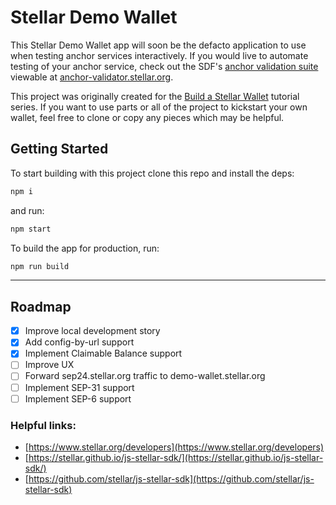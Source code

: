 # Stellar Demo Wallet

This Stellar Demo Wallet app will soon be the defacto application to use when testing anchor services interactively. If you would live to automate testing of your anchor service, check out the SDF's [anchor validation suite](https://github.com/stellar/transfer-server-validator) viewable at [anchor-validator.stellar.org](anchor-validator.stellar.org).

This project was originally created for the [Build a Stellar Wallet](https://developers.stellar.org/docs/building-apps/) tutorial series. If you want to use parts or all of the project to kickstart your own wallet, feel free to clone or copy any pieces which may be helpful.

## Getting Started

To start building with this project clone this repo and install the deps:

```bash
npm i
```

and run:

```bash
npm start
```

To build the app for production, run:

```bash
npm run build
```

---

## Roadmap

- [x] Improve local development story
- [x] Add config-by-url support
- [x] Implement Claimable Balance support
- [ ] Improve UX
- [ ] Forward sep24.stellar.org traffic to demo-wallet.stellar.org
- [ ] Implement SEP-31 support
- [ ] Implement SEP-6 support

### Helpful links:

- [https://www.stellar.org/developers](https://www.stellar.org/developers)
- [https://stellar.github.io/js-stellar-sdk/](https://stellar.github.io/js-stellar-sdk/)
- [https://github.com/stellar/js-stellar-sdk](https://github.com/stellar/js-stellar-sdk)
